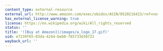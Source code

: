 ```yaml
---
content_type: external-resource
external_url: http://www.amazon.com/exec/obidos/ASIN/0520216423/ref=nosim/mitopencourse-20
has_external_license_warning: true
license: https://en.wikipedia.org/wiki/All_rights_reserved
status: ''
title: '![Buy at Amazon](/images/a_logo_17.gif)'
uid: e7239f65-03da-4244-beb0-f85733d30723
wayback_url: ''
---
```

